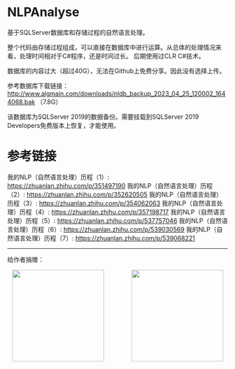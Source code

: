 # NLPAnalyse

 基于SQLServer数据库和存储过程的自然语言处理。

 整个代码由存储过程组成，可以直接在数据库中进行运算。从总体的处理情况来看，处理时间相对于C#程序，还是时间过长。 后期使用过CLR C#技术。

 数据库的内容过大（超过40G），无法在Github上免费分享。因此没有选择上传。

 参考数据库下载链接：http://www.algmain.com/downloads/nldb_backup_2023_04_25_120002_1644068.bak （7.8G）

 该数据库为SQLServer 2019的数据备份。需要挂载到SQLServer 2019 Developers免费版本上恢复，才能使用。

# 参考链接

我的NLP（自然语言处理）历程（1）: https://zhuanlan.zhihu.com/p/351497190
我的NLP（自然语言处理）历程（2）: https://zhuanlan.zhihu.com/p/352620505
我的NLP（自然语言处理）历程（3）: https://zhuanlan.zhihu.com/p/354062063
我的NLP（自然语言处理）历程（4）: https://zhuanlan.zhihu.com/p/357198717
我的NLP（自然语言处理）历程（5）: https://zhuanlan.zhihu.com/p/537757046
我的NLP（自然语言处理）历程（6）: https://zhuanlan.zhihu.com/p/539030569
我的NLP（自然语言处理）历程（7）: https://zhuanlan.zhihu.com/p/539068221

---

给作者捐赠：

<div align=center>
<img src="https://github.com/forestluo/AlgMain/blob/main/weixin.jpg" width="210px">&nbsp;&nbsp;&nbsp;&nbsp;&nbsp;&nbsp;&nbsp;&nbsp;&nbsp;&nbsp;&nbsp;&nbsp;&nbsp;&nbsp;&nbsp;&nbsp;<img src="https://github.com/forestluo/AlgMain/blob/main/zhifubao.jpg" width="210px">
</div>
